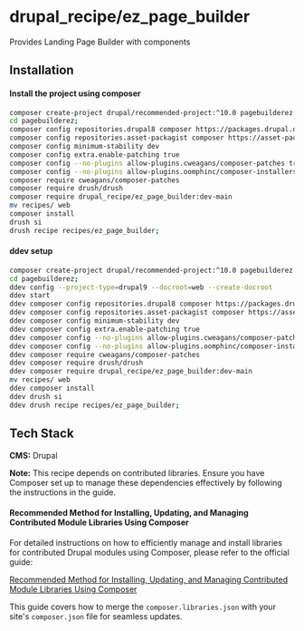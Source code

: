 
# drupal_recipe/ez_page_builder

Provides Landing Page Builder with components


## Installation

#### Install the project using composer 

```bash
composer create-project drupal/recommended-project:^10.0 pagebuilderez
cd pagebuilderez;
composer config repositories.drupal8 composer https://packages.drupal.org/8
composer config repositories.asset-packagist composer https://asset-packagist.org
composer config minimum-stability dev
composer config extra.enable-patching true
composer config --no-plugins allow-plugins.cweagans/composer-patches true
composer config --no-plugins allow-plugins.oomphinc/composer-installers-extender true
composer require cweagans/composer-patches
composer require drush/drush
composer require drupal_recipe/ez_page_builder:dev-main
mv recipes/ web
composer install
drush si
drush recipe recipes/ez_page_builder;     
```
#### ddev setup

```bash
composer create-project drupal/recommended-project:^10.0 pagebuilderez
cd pagebuilderez;
ddev config --project-type=drupal9 --docroot=web --create-docroot
ddev start
ddev composer config repositories.drupal8 composer https://packages.drupal.org/8
ddev composer config repositories.asset-packagist composer https://asset-packagist.org
ddev composer config minimum-stability dev
ddev composer config extra.enable-patching true
ddev composer config --no-plugins allow-plugins.cweagans/composer-patches true
ddev composer config --no-plugins allow-plugins.oomphinc/composer-installers-extender true
ddev composer require cweagans/composer-patches
ddev composer require drush/drush
ddev composer require drupal_recipe/ez_page_builder:dev-main
mv recipes/ web
ddev composer install
ddev drush si
ddev drush recipe recipes/ez_page_builder;     
```
## Tech Stack

**CMS:** Drupal

**Note:** This recipe depends on contributed libraries. Ensure you have Composer set up to manage these dependencies effectively by following the instructions in the guide.

#### Recommended Method for Installing, Updating, and Managing Contributed Module Libraries Using Composer

For detailed instructions on how to efficiently manage and install libraries for contributed Drupal modules using Composer, please refer to the official guide:

[Recommended Method for Installing, Updating, and Managing Contributed Module Libraries Using Composer](https://www.drupal.org/docs/extending-drupal/recommended-method-for-installing-updating-and-managing-contributed-module-libraries-using-composer)


This guide covers how to merge the `composer.libraries.json` with your site's `composer.json` file for seamless updates.

